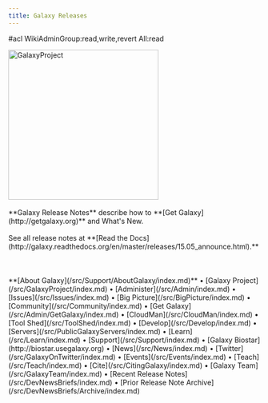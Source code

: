 ```yaml
---
title: Galaxy Releases
---
```

#acl WikiAdminGroup:read,write,revert All:read

<div class='left'><a href='http://getgalaxy.org'><img src="/src/Images/Logos/GalaxyNewLogo_GalaxyProject_Trans.png" alt="GalaxyProject" width="300" /></a></div>


<br />
**Galaxy Release Notes** describe how to **[Get Galaxy](http://getgalaxy.org)** and What's New.
<br /><br />
See all release notes at **[Read the Docs](http://galaxy.readthedocs.org/en/master/releases/15.05_announce.html).**
<br /><br /><br /><br />
**[About Galaxy](/src/Support/AboutGalaxy/index.md)** • [Galaxy Project](/src/GalaxyProject/index.md) • [Administer](/src/Admin/index.md) • [Issues](/src/Issues/index.md) • [Big Picture](/src/BigPicture/index.md) • [Community](/src/Community/index.md) • [Get Galaxy](/src/Admin/GetGalaxy/index.md) • [CloudMan](/src/CloudMan/index.md) • [Tool Shed](/src/ToolShed/index.md) • [Develop](/src/Develop/index.md) • [Servers](/src/PublicGalaxyServers/index.md) • [Learn](/src/Learn/index.md) • [Support](/src/Support/index.md) • [Galaxy Biostar](http://biostar.usegalaxy.org) • [News](/src/News/index.md) • [Twitter](/src/GalaxyOnTwitter/index.md) • [Events](/src/Events/index.md) • [Teach](/src/Teach/index.md) • [Cite](/src/CitingGalaxy/index.md) • [Galaxy Team](/src/GalaxyTeam/index.md) • [Recent Release Notes](/src/DevNewsBriefs/index.md) • [Prior Release Note Archive](/src/DevNewsBriefs/Archive/index.md)
<br /><br />
<div class='newsItemList'>
 

